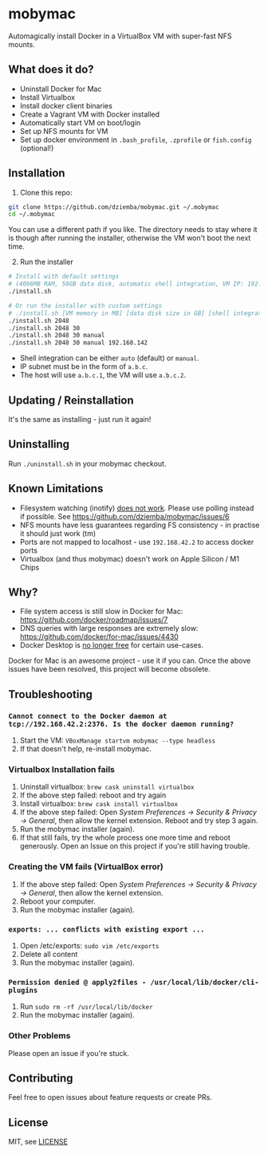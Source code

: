 # mobymac

Automagically install Docker in a VirtualBox VM with super-fast NFS mounts.

## What does it do?

- Uninstall Docker for Mac
- Install Virtualbox
- Install docker client binaries
- Create a Vagrant VM with Docker installed
- Automatically start VM on boot/login
- Set up NFS mounts for VM
- Set up docker environment in `.bash_profile`, `.zprofile` or `fish.config` (optional!)

## Installation

1. Clone this repo:
  ```bash
  git clone https://github.com/dziemba/mobymac.git ~/.mobymac
  cd ~/.mobymac
  ```
  
  You can use a different path if you like. 
  The directory needs to stay where it is though after running the installer, otherwise the VM won't boot the next time.

2. Run the installer
  ```bash
  # Install with default settings
  # (4096MB RAM, 50GB data disk, automatic shell integration, VM IP: 192.168.42.2)
  ./install.sh

  # Or run the installer with custom settings
  # ./install.sh [VM memory in MB] [data disk size in GB] [shell integration] [VM IP subnet]
  ./install.sh 2048
  ./install.sh 2048 30
  ./install.sh 2048 30 manual
  ./install.sh 2048 30 manual 192.168.142
  ```

- Shell integration can be either `auto` (default) or `manual`.
- IP subnet must be in the form of `a.b.c`.
- The host will use `a.b.c.1`, the VM will use `a.b.c.2`.

## Updating / Reinstallation

It's the same as installing - just run it again!

## Uninstalling

Run `./uninstall.sh` in your mobymac checkout.

## Known Limitations

- Filesystem watching (inotify) [does not work](https://stackoverflow.com/questions/4231243/inotify-with-nfs).
  Please use polling instead if possible. See https://github.com/dziemba/mobymac/issues/6
- NFS mounts have less guarantees regarding FS consistency - in practise it should just work (tm)
- Ports are not mapped to localhost - use `192.168.42.2` to access docker ports
- Virtualbox (and thus mobymac) doesn't work on Apple Silicon / M1 Chips

## Why?

- File system access is still slow in Docker for Mac: https://github.com/docker/roadmap/issues/7
- DNS queries with large responses are extremely slow: https://github.com/docker/for-mac/issues/4430
- Docker Desktop is [no longer free](https://www.docker.com/blog/updating-product-subscriptions/) for certain use-cases.

Docker for Mac is an awesome project - use it if you can.
Once the above issues have been resolved, this project will become obsolete.

## Troubleshooting

### `Cannot connect to the Docker daemon at tcp://192.168.42.2:2376. Is the docker daemon running?`

1. Start the VM: `VBoxManage startvm mobymac --type headless`
2. If that doesn't help, re-install mobymac.

### Virtualbox Installation fails

1. Uninstall virtualbox: `brew cask uninstall virtualbox`
2. If the above step failed: reboot and try again
3. Install virtualbox: `brew cask install virtualbox`
4. If the above step failed: Open *System Preferences -> Security & Privacy -> General*, then allow the kernel extension.
   Reboot and try step 3 again.
5. Run the mobymac installer (again).
6. If that still fails, try the whole process one more time and reboot generously.
   Open an Issue on this project if you're still having trouble.

### Creating the VM fails (VirtualBox error)

1. If the above step failed: Open *System Preferences -> Security & Privacy -> General*, then allow the kernel extension.
2. Reboot your computer.
2. Run the mobymac installer (again).

### `exports: ... conflicts with existing export ...`

1. Open /etc/exports: `sudo vim /etc/exports`
2. Delete all content
3. Run the mobymac installer (again).

### `Permission denied @ apply2files - /usr/local/lib/docker/cli-plugins`

1. Run `sudo rm -rf /usr/local/lib/docker`
2. Run the mobymac installer (again).

### Other Problems

Please open an issue if you're stuck.

## Contributing

Feel free to open issues about feature requests or create PRs.

## License

MIT, see [LICENSE](LICENSE)
